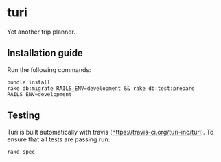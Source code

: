 # turi
Yet another trip planner.

## Installation guide

Run the following commands:

```
bundle install
rake db:migrate RAILS_ENV=development && rake db:test:prepare RAILS_ENV=development
```

## Testing

Turi is built automatically with travis (https://travis-ci.org/turi-inc/turi). To ensure that all tests are passing run:

```
rake spec
```